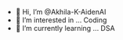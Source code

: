 - 👋 Hi, I’m @Akhila-K-AidenAI
- 👀 I’m interested in ... Coding
- 🌱 I’m currently learning ... DSA


<!---
Akhila-K-AidenAI/Akhila-K-AidenAI is a ✨ special ✨ repository because its `README.md` (this file) appears on your GitHub profile.
You can click the Preview link to take a look at your changes.
- 💞️ I’m looking to collaborate on ...
- 📫 How to reach me ...
--->

